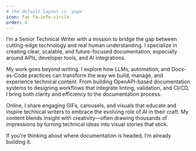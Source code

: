```yaml
---
# the default layout is 'page'
icon: fas fa-info-circle
order: 4
---
```


I’m a Senior Technical Writer with a mission to bridge the gap between cutting-edge technology and real human understanding. I specialize in creating clear, scalable, and future-focused documentation, especially around APIs, developer tools, and AI integrations.

My work goes beyond writing. I explore how LLMs, automation, and Docs-as-Code practices can transform the way we build, manage, and experience technical content. From building OpenAPI-based documentation systems to designing workflows that integrate linting, validation, and CI/CD, I bring both clarity and efficiency to the documentation process.

Online, I share engaging GIFs, carousels, and visuals that educate and inspire technical writers to embrace the evolving role of AI in their craft. My content blends insight with creativity—often drawing thousands of impressions by turning technical ideas into visual stories that stick.

If you're thinking about where documentation is headed, I’m already building it.